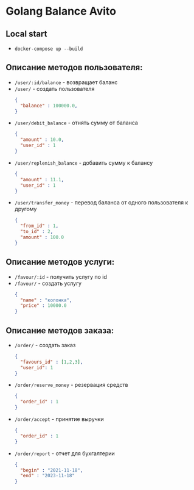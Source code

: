 # Golang Balance Avito

## Local start

- <code>docker-compose up --build</code>

## Описание методов пользователя:
- <code>/user/:id/balance</code> - возвращает баланс
- <code>/user/</code> - создать пользователя
  ```json
  { 
    "balance" : 100000.0,
  } 
  ```
- <code>/user/debit_balance</code> -  отнять сумму от баланса
  ```json
  { 
    "amount" : 10.0,
    "user_id" : 1
  } 
  ```
- <code>/user/replenish_balance</code> - добавить сумму к балансу
  ```json
  { 
    "amount" : 11.1,
    "user_id" : 1
  } 
  ```
- <code>/user/transfer_money</code> - перевод баланса от одного пользователя к другому
  ```json
  { 
    "from_id" : 1,
    "to_id" : 2,
    "amount" : 100.0
  }
  ```

## Описание методов услуги:
- <code>/favour/:id</code> - получить услугу по id
- <code>/favour/</code> - создать услугу
  ```json
  { 
    "name" : "колонка",
    "price" : 10000.0
  } 
  ```

## Описание методов заказа:
- <code>/order/</code> - создать заказ
  ```json
  { 
    "favours_id" : [1,2,3],
    "user_id": 1
  } 
  ```
- <code>/order/reserve_money</code> - резервация средств
  ```json
  { 
    "order_id" : 1 
  } 
  ```
- <code>/order/accept</code> - принятие выручки 
  ```json
  { 
    "order_id" : 1 
  } 
  ```
- <code>/order/report</code> - отчет для бухгалтерии
  ```json
  {
    "begin" : "2021-11-18", 
    "end" : "2023-11-18"
  } 
  ```
